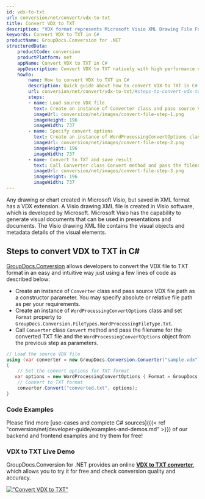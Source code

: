 ```yaml
---
id: vdx-to-txt
url: conversion/net/convert/vdx-to-txt
title: Convert VDX to TXT
description: "VDX format represents Microsoft Visio XML Drawing File Format with .vdx extension. Learn how to convert VDX to TXT file programmatically in C# language using GroupDocs.Conversion for .NET library."
keywords: Convert VDX to TXT in C#
productName: GroupDocs.Conversion for .NET
structuredData:
    productCode: conversion
    productPlatform: net
    appName: Convert VDX to TXT in C#
    appDescription: Convert VDX to TXT natively with high performance using C# language and server side GroupDocs.Conversion for .NET APIs, without the use of any software like Microsoft or Open Office.
    howTo:
        name: How to convert VDX to TXT in C# 
        description: Quick guide about how to convert VDX to TXT in C# with high performance and accuracy.
        url: conversion/net/convert/vdx-to-txt/#steps-to-convert-vdx-to-txt-in-c
        steps:
        - name: Load source VDX file 
          text: Create an instance of Converter class and pass source VDX file path as a constructor parameter. You may specify absolute or relative file path as per your requirements. 
          imageUrl: conversion/net/images/convert-file-step-1.png
          imageHeight: 196
          imageWidth: 737
        - name: Specify convert options 
          text: Create an instance of WordProcessingConvertOptions class.
          imageUrl: conversion/net/images/convert-file-step-2.png
          imageHeight: 196
          imageWidth: 737
        - name: Convert to TXT and save result 
          text: Call Converter class Convert method and pass the filename for the converted HTML file and the WordProcessingConvertOptions object from the previous step as parameters.
          imageUrl: conversion/net/images/convert-file-step-3.png
          imageHeight: 196
          imageWidth: 737
---
```


Any drawing or chart created in Microsoft Visio, but saved in XML format has a VDX extension. A Visio drawing XML file is created in Visio software, which is developed by Microsoft. Microsoft Visio has the capability to generate visual documents that can be used in presentations and documents. The Visio drawing XML file contains the visual objects and metadata details of the visual elements.

## Steps to convert VDX to TXT in C#

[GroupDocs.Conversion](https://products.groupdocs.com/conversion/net) allows developers to convert the VDX file to TXT format in an easy and intuitive way just using a few lines of code as described below:

* Create an instance of `Converter` class and pass source VDX file path as a constructor parameter. You may specify absolute or relative file path as per your requirements. 
* Create an instance of `WordProcessingConvertOptions` class and set `Format` property to `GroupDocs.Conversion.FileTypes.WordProcessingFileType.Txt`.
* Call `Converter` class `Convert` method and pass the filename for the converted TXT file and the `WordProcessingConvertOptions` object from the previous step as parameters.

```csharp
// Load the source VDX file
using (var converter = new GroupDocs.Conversion.Converter("sample.vdx"))
{
    // Set the convert options for TXT format
   var options = new WordProcessingConvertOptions { Format = GroupDocs.Conversion.FileTypes.WordProcessingFileType.Txt };
    // Convert to TXT format
    converter.Convert("converted.txt", options);
}
```

### Code Examples

Please find more [use-cases and complete C# sources]({{< ref "conversion/net/developer-guide/examples-and-demos.md" >}}) of our backend and frontend examples and try them for free!

### VDX to TXT Live Demo

GroupDocs.Conversion for .NET provides an online [**VDX to TXT converter**](https://products.groupdocs.app/conversion/vdx-to-txt), which allows you to try it for free and check conversion quality and accuracy.

[!["Convert VDX to TXT"](conversion/net/images/convert-to-txt/convert-vdx-to-txt.png)](https://products.groupdocs.app/conversion/vdx-to-txt)